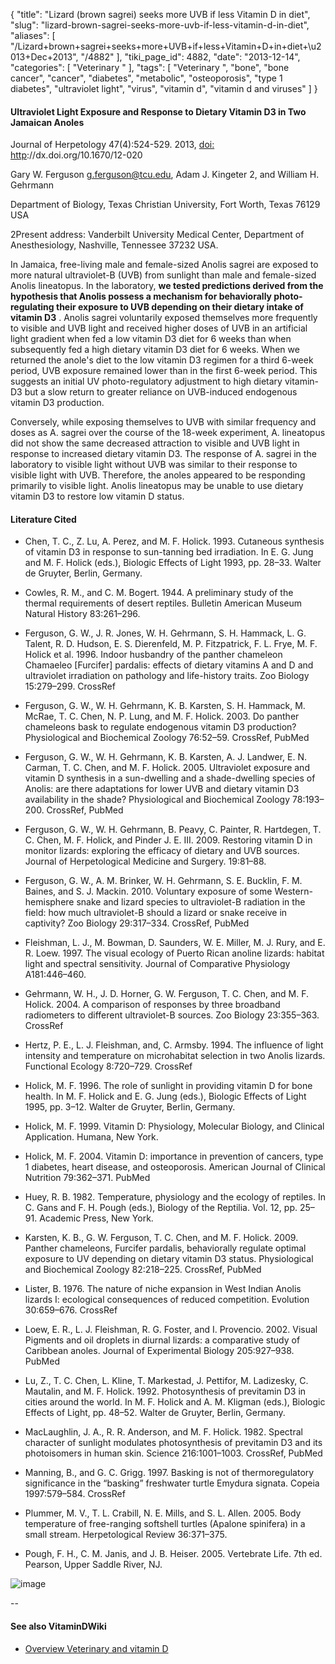 {
    "title": "Lizard (brown sagrei) seeks more UVB if less Vitamin D in diet",
    "slug": "lizard-brown-sagrei-seeks-more-uvb-if-less-vitamin-d-in-diet",
    "aliases": [
        "/Lizard+brown+sagrei+seeks+more+UVB+if+less+Vitamin+D+in+diet+\u2013+Dec+2013",
        "/4882"
    ],
    "tiki_page_id": 4882,
    "date": "2013-12-14",
    "categories": [
        "Veterinary "
    ],
    "tags": [
        "Veterinary ",
        "bone",
        "bone cancer",
        "cancer",
        "diabetes",
        "metabolic",
        "osteoporosis",
        "type 1 diabetes",
        "ultraviolet light",
        "virus",
        "vitamin d",
        "vitamin d and viruses"
    ]
}


#### Ultraviolet Light Exposure and Response to Dietary Vitamin D3 in Two Jamaican Anoles

Journal of Herpetology 47(4):524-529. 2013, [doi: http](https://doi.org/http)://dx.doi.org/10.1670/12-020

Gary W. Ferguson g.ferguson@tcu.edu, Adam J. Kingeter 2, and William H. Gehrmann

Department of Biology, Texas Christian University, Fort Worth, Texas 76129 USA

2Present address: Vanderbilt University Medical Center, Department of Anesthesiology, Nashville, Tennessee 37232 USA.

In Jamaica, free-living male and female-sized Anolis sagrei are exposed to more natural ultraviolet-B (UVB) from sunlight than male and female-sized Anolis lineatopus. In the laboratory,  **we tested predictions derived from the hypothesis that Anolis possess a mechanism for behaviorally photo-regulating their exposure to UVB depending on their dietary intake of vitamin D3** . Anolis sagrei voluntarily exposed themselves more frequently to visible and UVB light and received higher doses of UVB in an artificial light gradient when fed a low vitamin D3 diet for 6 weeks than when subsequently fed a high dietary vitamin D3 diet for 6 weeks. When we returned the anole's diet to the low vitamin D3 regimen for a third 6-week period, UVB exposure remained lower than in the first 6-week period. This suggests an initial UV photo-regulatory adjustment to high dietary vitamin-D3 but a slow return to greater reliance on UVB-induced endogenous vitamin D3 production. 

Conversely, while exposing themselves to UVB with similar frequency and doses as A. sagrei over the course of the 18-week experiment, A. lineatopus did not show the same decreased attraction to visible and UVB light in response to increased dietary vitamin D3. The response of A. sagrei in the laboratory to visible light without UVB was similar to their response to visible light with UVB. Therefore, the anoles appeared to be responding primarily to visible light. Anolis lineatopus may be unable to use dietary vitamin D3 to restore low vitamin D status.

#### Literature Cited

* Chen, T. C., Z. Lu, A. Perez, and M. F. Holick. 1993. Cutaneous synthesis of vitamin D3 in response to sun-tanning bed irradiation. In E. G. Jung and M. F. Holick (eds.), Biologic Effects of Light 1993, pp. 28–33. Walter de Gruyter, Berlin, Germany.

* Cowles, R. M., and C. M. Bogert. 1944. A preliminary study of the thermal requirements of desert reptiles. Bulletin American Museum Natural History 83:261–296.

* Ferguson, G. W., J. R. Jones, W. H. Gehrmann, S. H. Hammack, L. G. Talent, R. D. Hudson, E. S. Dierenfeld, M. P. Fitzpatrick, F. L. Frye, M. F. Holick et al. 1996. Indoor husbandry of the panther chameleon Chamaeleo <span>[Furcifer]</span> pardalis: effects of dietary vitamins A and D and ultraviolet irradiation on pathology and life-history traits. Zoo Biology 15:279–299. CrossRef

* Ferguson, G. W., W. H. Gehrmann, K. B. Karsten, S. H. Hammack, M. McRae, T. C. Chen, N. P. Lung, and M. F. Holick. 2003. Do panther chameleons bask to regulate endogenous vitamin D3 production? Physiological and Biochemical Zoology 76:52–59. CrossRef, PubMed

* Ferguson, G. W., W. H. Gehrmann, K. B. Karsten, A. J. Landwer, E. N. Carman, T. C. Chen, and M. F. Holick. 2005. Ultraviolet exposure and vitamin D synthesis in a sun-dwelling and a shade-dwelling species of Anolis: are there adaptations for lower UVB and dietary vitamin D3 availability in the shade? Physiological and Biochemical Zoology 78:193–200. CrossRef, PubMed

* Ferguson, G. W., W. H. Gehrmann, B. Peavy, C. Painter, R. Hartdegen, T. C. Chen, M. F. Holick, and Pinder J. E. III. 2009. Restoring vitamin D in monitor lizards: exploring the efficacy of dietary and UVB sources. Journal of Herpetological Medicine and Surgery. 19:81–88.

* Ferguson, G. W., A. M. Brinker, W. H. Gehrmann, S. E. Bucklin, F. M. Baines, and S. J. Mackin. 2010. Voluntary exposure of some Western-hemisphere snake and lizard species to ultraviolet-B radiation in the field: how much ultraviolet-B should a lizard or snake receive in captivity? Zoo Biology 29:317–334. CrossRef, PubMed

* Fleishman, L. J., M. Bowman, D. Saunders, W. E. Miller, M. J. Rury, and E. R. Loew. 1997. The visual ecology of Puerto Rican anoline lizards: habitat light and spectral sensitivity. Journal of Comparative Physiology A181:446–460.

* Gehrmann, W. H., J. D. Horner, G. W. Ferguson, T. C. Chen, and M. F. Holick. 2004. A comparison of responses by three broadband radiometers to different ultraviolet-B sources. Zoo Biology 23:355–363. CrossRef

* Hertz, P. E., L. J. Fleishman, and, C. Armsby. 1994. The influence of light intensity and temperature on microhabitat selection in two Anolis lizards. Functional Ecology 8:720–729. CrossRef

* Holick, M. F. 1996. The role of sunlight in providing vitamin D for bone health. In M. F. Holick and E. G. Jung (eds.), Biologic Effects of Light 1995, pp. 3–12. Walter de Gruyter, Berlin, Germany.

* Holick, M. F. 1999. Vitamin D: Physiology, Molecular Biology, and Clinical Application. Humana, New York.

* Holick, M. F. 2004. Vitamin D: importance in prevention of cancers, type 1 diabetes, heart disease, and osteoporosis. American Journal of Clinical Nutrition 79:362–371. PubMed

* Huey, R. B. 1982. Temperature, physiology and the ecology of reptiles. In C. Gans and F. H. Pough (eds.), Biology of the Reptilia. Vol. 12, pp. 25–91. Academic Press, New York.

* Karsten, K. B., G. W. Ferguson, T. C. Chen, and M. F. Holick. 2009. Panther chameleons, Furcifer pardalis, behaviorally regulate optimal exposure to UV depending on dietary vitamin D3 status. Physiological and Biochemical Zoology 82:218–225. CrossRef, PubMed

* Lister, B. 1976. The nature of niche expansion in West Indian Anolis lizards I: ecological consequences of reduced competition. Evolution 30:659–676. CrossRef

* Loew, E. R., L. J. Fleishman, R. G. Foster, and I. Provencio. 2002. Visual Pigments and oil droplets in diurnal lizards: a comparative study of Caribbean anoles. Journal of Experimental Biology 205:927–938. PubMed

* Lu, Z., T. C. Chen, L. Kline, T. Markestad, J. Pettifor, M. Ladizesky, C. Mautalin, and M. F. Holick. 1992. Photosynthesis of previtamin D3 in cities around the world. In M. F. Holick and A. M. Kligman (eds.), Biologic Effects of Light, pp. 48–52. Walter de Gruyter, Berlin, Germany.

* MacLaughlin, J. A., R. R. Anderson, and M. F. Holick. 1982. Spectral character of sunlight modulates photosynthesis of previtamin D3 and its photoisomers in human skin. Science 216:1001–1003. CrossRef, PubMed

* Manning, B., and G. C. Grigg. 1997. Basking is not of thermoregulatory significance in the “basking” freshwater turtle Emydura signata. Copeia 1997:579–584. CrossRef

* Plummer, M. V., T. L. Crabill, N. E. Mills, and S. L. Allen. 2005. Body temperature of free-ranging softshell turtles (Apalone spinifera) in a small stream. Herpetological Review 36:371–375.

* Pough, F. H., C. M. Janis, and J. B. Heiser. 2005. Vertebrate Life. 7th ed. Pearson, Upper Saddle River, NJ. 

<img src="https://d378j1rmrlek7x.cloudfront.net/attachments/jpeg/anolis-sagrei.jpg" alt="image">

--

#### See also VitaminDWiki

* [Overview Veterinary and vitamin D](/posts/overview-veterinary-and-vitamin-d)